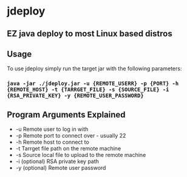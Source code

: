 # jdeploy
## EZ java deploy to most Linux based distros

## Usage
To use jdeploy simply run the target jar with the following parameters:

### `java -jar ./jdeploy.jar -u {REMOTE_USERR} -p {PORT} -h {REMOTE_HOST} -t {TARRGET_FILE} -s {SOURCE_FILE} -i {RSA_PRIVATE_KEY} -y {REMOTE_USER_PASSWORD}`

## Program Arguments Explained
* -u Remote user to log in with
* -p Remote port to connect over - usually 22
* -h Remote host to connect to
* -t Tarrget file path on the remote machine
* -s Source local file to upload to the remote machine
* -i (optional) RSA private key path
* -y (optional) Remote user password
